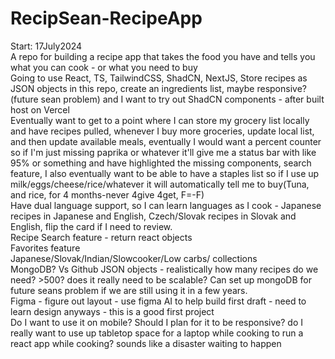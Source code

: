 # RecipSean-RecipeApp
Start: 17July2024</br>
A repo for building a recipe app that takes the food you have and tells you what you can cook - or what you need to buy</br>
Going to use React, TS, TailwindCSS, ShadCN, NextJS, Store recipes as JSON objects in this repo, create an ingredients list, maybe responsive?(future sean problem) and I want to try out ShadCN components - after built host on Vercel</br>
Eventually want to get to a point where I can store my grocery list locally and have recipes pulled, whenever I buy more groceries, update local list, and then update available meals, eventually I would want a percent counter so if I'm just missing paprika or whatever it'll give me a status bar with like 95% or something and have highlighted the missing components, search feature, I also eventually want to be able to have a staples list so if I use up milk/eggs/cheese/rice/whatever it will automatically tell me to buy(Tuna, and rice, for 4 months-never 4give 4get, F=-F)</br>
Have dual language support, so I can learn languages as I cook - Japanese recipes in Japanese and English, Czech/Slovak recipes in Slovak and English, flip the card if I need to review. </br>
Recipe Search feature - return react objects </br>
Favorites feature </br>
Japanese/Slovak/Indian/Slowcooker/Low carbs/ collections </br>
MongoDB? Vs Github JSON objects - realistically how many recipes do we need? >500? does it really need to be scalable? Can set up mongoDB for future seans problem if we are still using it in a few years. </br>
Figma - figure out layout - use figma AI to help build first draft - need to learn design anyways - this is a good first project </br>
Do I want to use it on mobile? Should I plan for it to be responsive? do I really want to use up tabletop space for a laptop while cooking to run a react app while cooking? sounds like a disaster waiting to happen </br>
